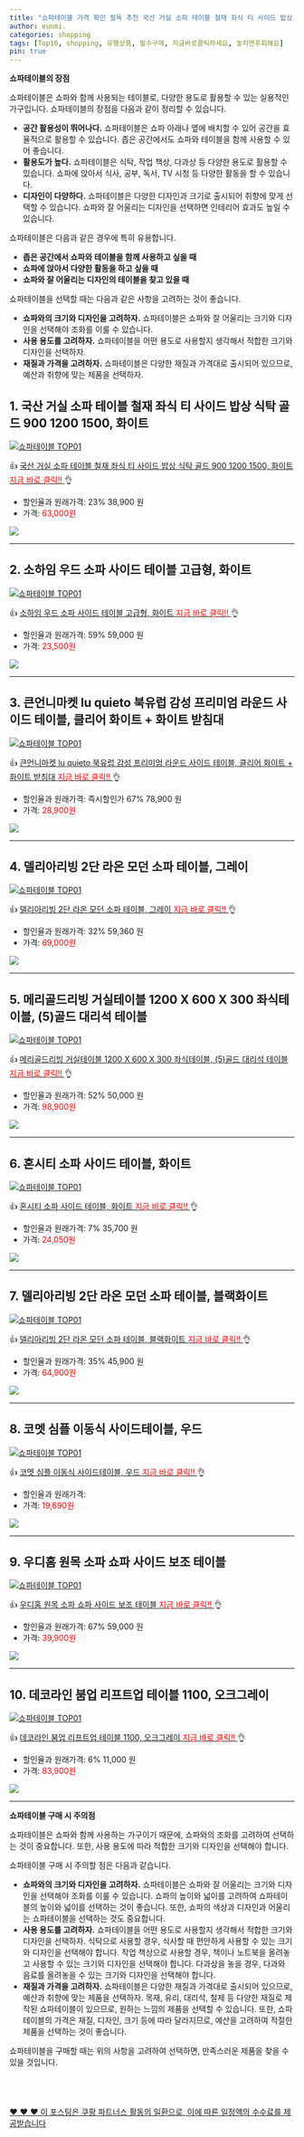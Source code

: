 ```yaml
---
title: "쇼파테이블 가격 확인 필독 추천 국산 거실 소파 테이블 철재 좌식 티 사이드 밥상 식탁 골드 900 1200 1500, 화이트 비교 장점 구매가이드"
author: eunmi.
categories: shopping
tags: [Top10, shopping, 유행상품, 필수구매, 지금바로클릭하세요, 놓치면후회해요]
pin: true
---
```

**쇼파테이블의 장점**

쇼파테이블은 쇼파와 함께 사용되는 테이블로, 다양한 용도로 활용할 수 있는 실용적인 가구입니다. 쇼파테이블의 장점을 다음과 같이 정리할 수 있습니다.

* **공간 활용성이 뛰어나다.** 쇼파테이블은 쇼파 아래나 옆에 배치할 수 있어 공간을 효율적으로 활용할 수 있습니다. 좁은 공간에서도 쇼파와 테이블을 함께 사용할 수 있어 좋습니다.
* **활용도가 높다.** 쇼파테이블은 식탁, 작업 책상, 다과상 등 다양한 용도로 활용할 수 있습니다. 쇼파에 앉아서 식사, 공부, 독서, TV 시청 등 다양한 활동을 할 수 있습니다.
* **디자인이 다양하다.** 쇼파테이블은 다양한 디자인과 크기로 출시되어 취향에 맞게 선택할 수 있습니다. 쇼파와 잘 어울리는 디자인을 선택하면 인테리어 효과도 높일 수 있습니다.

쇼파테이블은 다음과 같은 경우에 특히 유용합니다.

* **좁은 공간에서 쇼파와 테이블을 함께 사용하고 싶을 때**
* **쇼파에 앉아서 다양한 활동을 하고 싶을 때**
* **쇼파와 잘 어울리는 디자인의 테이블을 찾고 있을 때**

쇼파테이블을 선택할 때는 다음과 같은 사항을 고려하는 것이 좋습니다.

* **쇼파와의 크기와 디자인을 고려하자.** 쇼파테이블은 쇼파와 잘 어울리는 크기와 디자인을 선택해야 조화를 이룰 수 있습니다.
* **사용 용도를 고려하자.** 쇼파테이블을 어떤 용도로 사용할지 생각해서 적합한 크기와 디자인을 선택하자.
* **재질과 가격을 고려하자.** 쇼파테이블은 다양한 재질과 가격대로 출시되어 있으므로, 예산과 취향에 맞는 제품을 선택하자.

   

## 1. 국산 거실 소파 테이블 철재 좌식 티 사이드 밥상 식탁 골드 900 1200 1500, 화이트

[![쇼파테이블 TOP01](https://thumbnail9.coupangcdn.com/thumbnails/remote/230x230ex/image/vendor_inventory/a41f/813b587e43caa5cf1e89eb9a61e276374933584e55b81f629e4ed7b11d9e.jpg)](https://link.coupang.com/re/AFFSDP?lptag=AF3617701&subid=GithubCoopas&pageKey=6516664561&traceid=V0-153&itemId=14418656029&vendorItemId=81662537381)


👍 [국산 거실 소파 테이블 철재 좌식 티 사이드 밥상 식탁 골드 900 1200 1500, 화이트 <font color=red> 지금 바로 클릭!! </font> ](https://link.coupang.com/re/AFFSDP?lptag=AF3617701&subid=GithubCoopas&pageKey=6516664561&traceid=V0-153&itemId=14418656029&vendorItemId=81662537381) 👌 


- 할인율과 원래가격: 23%  38,900   원
- 가격: <span style='color:red'>63,000원</span>

[![](/discount_price.png)](https://link.coupang.com/re/AFFSDP?lptag=AF3617701&subid=GithubCoopas&pageKey=6516664561&traceid=V0-153&itemId=14418656029&vendorItemId=81662537381)

---


   

## 2. 소하임 우드 소파 사이드 테이블 고급형, 화이트

[![쇼파테이블 TOP01](https://thumbnail8.coupangcdn.com/thumbnails/remote/230x230ex/image/vendor_inventory/65a5/6a3d2bf0826b912ba027d6591ef441dcde2127b310a7282ea8f873b70ade.jpg)](https://link.coupang.com/re/AFFSDP?lptag=AF3617701&subid=GithubCoopas&pageKey=7380581438&traceid=V0-153&itemId=19059793551&vendorItemId=86544304383)


👍 [소하임 우드 소파 사이드 테이블 고급형, 화이트 <font color=red> 지금 바로 클릭!! </font> ](https://link.coupang.com/re/AFFSDP?lptag=AF3617701&subid=GithubCoopas&pageKey=7380581438&traceid=V0-153&itemId=19059793551&vendorItemId=86544304383) 👌 


- 할인율과 원래가격: 59%  59,000   원
- 가격: <span style='color:red'>23,500원</span>

[![](/discount_price.png)](https://link.coupang.com/re/AFFSDP?lptag=AF3617701&subid=GithubCoopas&pageKey=7380581438&traceid=V0-153&itemId=19059793551&vendorItemId=86544304383)

---


   

## 3. 큰언니마켓 lu quieto 북유럽 감성 프리미엄 라운드 사이드 테이블, 클리어 화이트 + 화이트 받침대

[![쇼파테이블 TOP01](https://thumbnail6.coupangcdn.com/thumbnails/remote/230x230ex/image/vendor_inventory/cbb7/4e41af9d268a150cc0051843050f626b213324548a347bbc9e2a4426d9c7.jpg)](https://link.coupang.com/re/AFFSDP?lptag=AF3617701&subid=GithubCoopas&pageKey=7442735577&traceid=V0-153&itemId=19357232988&vendorItemId=86850175497)


👍 [큰언니마켓 lu quieto 북유럽 감성 프리미엄 라운드 사이드 테이블, 클리어 화이트 + 화이트 받침대 <font color=red> 지금 바로 클릭!! </font> ](https://link.coupang.com/re/AFFSDP?lptag=AF3617701&subid=GithubCoopas&pageKey=7442735577&traceid=V0-153&itemId=19357232988&vendorItemId=86850175497) 👌 


- 할인율과 원래가격: 즉시할인가 67%  78,900   원
- 가격: <span style='color:red'>28,900원</span>

[![](/discount_price.png)](https://link.coupang.com/re/AFFSDP?lptag=AF3617701&subid=GithubCoopas&pageKey=7442735577&traceid=V0-153&itemId=19357232988&vendorItemId=86850175497)

---


   

## 4. 델리아리빙 2단 라온 모던 소파 테이블, 그레이

[![쇼파테이블 TOP01](https://thumbnail9.coupangcdn.com/thumbnails/remote/230x230ex/image/vendor_inventory/a51c/177a116b4d5f4eb4008e7350d48910931265f74a2aed87b6fb6edab949f9.jpg)](https://link.coupang.com/re/AFFSDP?lptag=AF3617701&subid=GithubCoopas&pageKey=1292336572&traceid=V0-153&itemId=1092803058&vendorItemId=5608930806)


👍 [델리아리빙 2단 라온 모던 소파 테이블, 그레이 <font color=red> 지금 바로 클릭!! </font> ](https://link.coupang.com/re/AFFSDP?lptag=AF3617701&subid=GithubCoopas&pageKey=1292336572&traceid=V0-153&itemId=1092803058&vendorItemId=5608930806) 👌 


- 할인율과 원래가격: 32%  59,360   원
- 가격: <span style='color:red'>69,000원</span>

[![](/discount_price.png)](https://link.coupang.com/re/AFFSDP?lptag=AF3617701&subid=GithubCoopas&pageKey=1292336572&traceid=V0-153&itemId=1092803058&vendorItemId=5608930806)

---


   

## 5. 메리골드리빙 거실테이블 1200 X 600 X 300 좌식테이블, (5)골드 대리석 테이블

[![쇼파테이블 TOP01](https://thumbnail6.coupangcdn.com/thumbnails/remote/230x230ex/image/vendor_inventory/6c7c/627eb7f43aa38891685cdd4a3e9d417153453a1ae7ac9ff58045e84f0653.jpg)](https://link.coupang.com/re/AFFSDP?lptag=AF3617701&subid=GithubCoopas&pageKey=6929760324&traceid=V0-153&itemId=16764915205&vendorItemId=83946241569)


👍 [메리골드리빙 거실테이블 1200 X 600 X 300 좌식테이블, (5)골드 대리석 테이블 <font color=red> 지금 바로 클릭!! </font> ](https://link.coupang.com/re/AFFSDP?lptag=AF3617701&subid=GithubCoopas&pageKey=6929760324&traceid=V0-153&itemId=16764915205&vendorItemId=83946241569) 👌 


- 할인율과 원래가격: 52%  50,000   원
- 가격: <span style='color:red'>98,900원</span>

[![](/discount_price.png)](https://link.coupang.com/re/AFFSDP?lptag=AF3617701&subid=GithubCoopas&pageKey=6929760324&traceid=V0-153&itemId=16764915205&vendorItemId=83946241569)

---


   

## 6. 혼시티 소파 사이드 테이블, 화이트

[![쇼파테이블 TOP01](https://thumbnail6.coupangcdn.com/thumbnails/remote/230x230ex/image/vendor_inventory/a02a/83efac25fd2d205b40a8830485dafc826e0c9e26c60086640c38ad9a2b3b.jpg)](https://link.coupang.com/re/AFFSDP?lptag=AF3617701&subid=GithubCoopas&pageKey=6199998437&traceid=V0-153&itemId=12295578048&vendorItemId=80909702627)


👍 [혼시티 소파 사이드 테이블, 화이트 <font color=red> 지금 바로 클릭!! </font> ](https://link.coupang.com/re/AFFSDP?lptag=AF3617701&subid=GithubCoopas&pageKey=6199998437&traceid=V0-153&itemId=12295578048&vendorItemId=80909702627) 👌 


- 할인율과 원래가격: 7%  35,700   원
- 가격: <span style='color:red'>24,050원</span>

[![](/discount_price.png)](https://link.coupang.com/re/AFFSDP?lptag=AF3617701&subid=GithubCoopas&pageKey=6199998437&traceid=V0-153&itemId=12295578048&vendorItemId=80909702627)

---


   

## 7. 델리아리빙 2단 라온 모던 소파 테이블, 블랙화이트

[![쇼파테이블 TOP01](https://thumbnail7.coupangcdn.com/thumbnails/remote/230x230ex/image/vendor_inventory/7dad/c87f7a3c0a491cc65b5df22577b667bbd57f4f9b41fe5575de82707bfd4c.jpg)](https://link.coupang.com/re/AFFSDP?lptag=AF3617701&subid=GithubCoopas&pageKey=1292336572&traceid=V0-153&itemId=2062192825&vendorItemId=70061430947)


👍 [델리아리빙 2단 라온 모던 소파 테이블, 블랙화이트 <font color=red> 지금 바로 클릭!! </font> ](https://link.coupang.com/re/AFFSDP?lptag=AF3617701&subid=GithubCoopas&pageKey=1292336572&traceid=V0-153&itemId=2062192825&vendorItemId=70061430947) 👌 


- 할인율과 원래가격: 35%  45,900   원
- 가격: <span style='color:red'>64,900원</span>

[![](/discount_price.png)](https://link.coupang.com/re/AFFSDP?lptag=AF3617701&subid=GithubCoopas&pageKey=1292336572&traceid=V0-153&itemId=2062192825&vendorItemId=70061430947)

---


   

## 8. 코멧 심플 이동식 사이드테이블, 우드

[![쇼파테이블 TOP01](https://thumbnail7.coupangcdn.com/thumbnails/remote/230x230ex/image/retail/images/6523768057609285-09edc59c-1ef7-4b45-9b85-bec3e19cf081.jpg)](https://link.coupang.com/re/AFFSDP?lptag=AF3617701&subid=GithubCoopas&pageKey=6096256857&traceid=V0-153&itemId=11394339948&vendorItemId=78670381081)


👍 [코멧 심플 이동식 사이드테이블, 우드 <font color=red> 지금 바로 클릭!! </font> ](https://link.coupang.com/re/AFFSDP?lptag=AF3617701&subid=GithubCoopas&pageKey=6096256857&traceid=V0-153&itemId=11394339948&vendorItemId=78670381081) 👌 


- 할인율과 원래가격: 
- 가격: <span style='color:red'>19,690원</span>

[![](/discount_price.png)](https://link.coupang.com/re/AFFSDP?lptag=AF3617701&subid=GithubCoopas&pageKey=6096256857&traceid=V0-153&itemId=11394339948&vendorItemId=78670381081)

---


   

## 9. 우디홈 원목 소파 쇼파 사이드 보조 테이블

[![쇼파테이블 TOP01](https://thumbnail10.coupangcdn.com/thumbnails/remote/230x230ex/image/vendor_inventory/9ae2/249fb0d79d2cfb594a44cb8a16bf3bc5b69f3eb8e542facde6272a10bdeb.jpg)](https://link.coupang.com/re/AFFSDP?lptag=AF3617701&subid=GithubCoopas&pageKey=6981567707&traceid=V0-153&itemId=17056083276&vendorItemId=84230449456)


👍 [우디홈 원목 소파 쇼파 사이드 보조 테이블 <font color=red> 지금 바로 클릭!! </font> ](https://link.coupang.com/re/AFFSDP?lptag=AF3617701&subid=GithubCoopas&pageKey=6981567707&traceid=V0-153&itemId=17056083276&vendorItemId=84230449456) 👌 


- 할인율과 원래가격: 67%  59,000   원
- 가격: <span style='color:red'>39,900원</span>

[![](/discount_price.png)](https://link.coupang.com/re/AFFSDP?lptag=AF3617701&subid=GithubCoopas&pageKey=6981567707&traceid=V0-153&itemId=17056083276&vendorItemId=84230449456)

---


   

## 10. 데코라인 붐업 리프트업 테이블 1100, 오크그레이

[![쇼파테이블 TOP01](https://thumbnail8.coupangcdn.com/thumbnails/remote/230x230ex/image/vendor_inventory/75fa/cee773d8914c5e5cad47d9d4eaa3b4da34bd880e0d77b841321f2dab9341.jpg)](https://link.coupang.com/re/AFFSDP?lptag=AF3617701&subid=GithubCoopas&pageKey=335268306&traceid=V0-153&itemId=1069924032&vendorItemId=5022088030)


👍 [데코라인 붐업 리프트업 테이블 1100, 오크그레이 <font color=red> 지금 바로 클릭!! </font> ](https://link.coupang.com/re/AFFSDP?lptag=AF3617701&subid=GithubCoopas&pageKey=335268306&traceid=V0-153&itemId=1069924032&vendorItemId=5022088030) 👌 


- 할인율과 원래가격: 6%  11,000   원
- 가격: <span style='color:red'>83,900원</span>

[![](/discount_price.png)](https://link.coupang.com/re/AFFSDP?lptag=AF3617701&subid=GithubCoopas&pageKey=335268306&traceid=V0-153&itemId=1069924032&vendorItemId=5022088030)

---
**쇼파테이블 구매 시 주의점**

쇼파테이블은 쇼파와 함께 사용하는 가구이기 때문에, 쇼파와의 조화를 고려하여 선택하는 것이 중요합니다. 또한, 사용 용도에 따라 적합한 크기와 디자인을 선택해야 합니다.

쇼파테이블 구매 시 주의할 점은 다음과 같습니다.

* **쇼파와의 크기와 디자인을 고려하자.** 쇼파테이블은 쇼파와 잘 어울리는 크기와 디자인을 선택해야 조화를 이룰 수 있습니다. 쇼파의 높이와 넓이를 고려하여 쇼파테이블의 높이와 넓이를 선택하는 것이 좋습니다. 또한, 쇼파의 색상과 디자인과 어울리는 쇼파테이블을 선택하는 것도 중요합니다.
* **사용 용도를 고려하자.** 쇼파테이블을 어떤 용도로 사용할지 생각해서 적합한 크기와 디자인을 선택하자. 식탁으로 사용할 경우, 식사할 때 편안하게 사용할 수 있는 크기와 디자인을 선택해야 합니다. 작업 책상으로 사용할 경우, 책이나 노트북을 올려놓고 사용할 수 있는 크기와 디자인을 선택해야 합니다. 다과상을 놓을 경우, 다과와 음료를 올려놓을 수 있는 크기와 디자인을 선택해야 합니다.
* **재질과 가격을 고려하자.** 쇼파테이블은 다양한 재질과 가격대로 출시되어 있으므로, 예산과 취향에 맞는 제품을 선택하자. 목재, 유리, 대리석, 철제 등 다양한 재질로 제작된 쇼파테이블이 있으므로, 원하는 느낌의 제품을 선택할 수 있습니다. 또한, 쇼파테이블의 가격은 재질, 디자인, 크기 등에 따라 달라지므로, 예산을 고려하여 적절한 제품을 선택하는 것이 좋습니다.

쇼파테이블을 구매할 때는 위의 사항을 고려하여 선택하면, 만족스러운 제품을 찾을 수 있을 것입니다.<br><br><br><br><br> [ ❤ ❤ ❤ 이 포스팅은 쿠팡 파트너스 활동의 일환으로, 이에 따른 일정액의 수수료를 제공받습니다](https://link.coupang.com/a/bcEFyh)